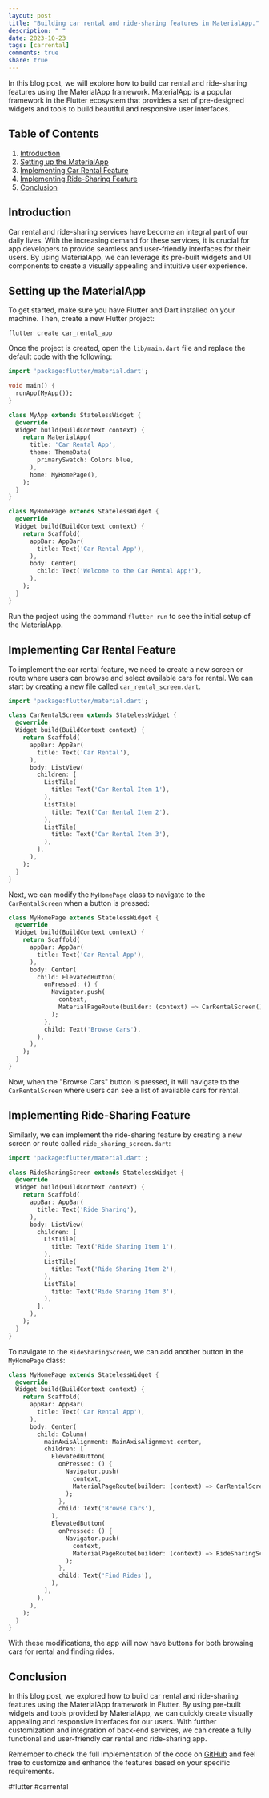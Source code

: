 ```yaml
---
layout: post
title: "Building car rental and ride-sharing features in MaterialApp."
description: " "
date: 2023-10-23
tags: [carrental]
comments: true
share: true
---
```


In this blog post, we will explore how to build car rental and ride-sharing features using the MaterialApp framework. MaterialApp is a popular framework in the Flutter ecosystem that provides a set of pre-designed widgets and tools to build beautiful and responsive user interfaces.

## Table of Contents
1. [Introduction](#introduction)
2. [Setting up the MaterialApp](#setting-up-the-materialapp)
3. [Implementing Car Rental Feature](#implementing-car-rental-feature)
4. [Implementing Ride-Sharing Feature](#implementing-ride-sharing-feature)
5. [Conclusion](#conclusion)

## Introduction <a name="introduction"></a>
Car rental and ride-sharing services have become an integral part of our daily lives. With the increasing demand for these services, it is crucial for app developers to provide seamless and user-friendly interfaces for their users. By using MaterialApp, we can leverage its pre-built widgets and UI components to create a visually appealing and intuitive user experience.

## Setting up the MaterialApp <a name="setting-up-the-materialapp"></a>
To get started, make sure you have Flutter and Dart installed on your machine. Then, create a new Flutter project:

```
flutter create car_rental_app
```

Once the project is created, open the `lib/main.dart` file and replace the default code with the following:

```dart
import 'package:flutter/material.dart';

void main() {
  runApp(MyApp());
}

class MyApp extends StatelessWidget {
  @override
  Widget build(BuildContext context) {
    return MaterialApp(
      title: 'Car Rental App',
      theme: ThemeData(
        primarySwatch: Colors.blue,
      ),
      home: MyHomePage(),
    );
  }
}

class MyHomePage extends StatelessWidget {
  @override
  Widget build(BuildContext context) {
    return Scaffold(
      appBar: AppBar(
        title: Text('Car Rental App'),
      ),
      body: Center(
        child: Text('Welcome to the Car Rental App!'),
      ),
    );
  }
}
```

Run the project using the command `flutter run` to see the initial setup of the MaterialApp.

## Implementing Car Rental Feature <a name="implementing-car-rental-feature"></a>
To implement the car rental feature, we need to create a new screen or route where users can browse and select available cars for rental. We can start by creating a new file called `car_rental_screen.dart`.

```dart
import 'package:flutter/material.dart';

class CarRentalScreen extends StatelessWidget {
  @override
  Widget build(BuildContext context) {
    return Scaffold(
      appBar: AppBar(
        title: Text('Car Rental'),
      ),
      body: ListView(
        children: [
          ListTile(
            title: Text('Car Rental Item 1'),
          ),
          ListTile(
            title: Text('Car Rental Item 2'),
          ),
          ListTile(
            title: Text('Car Rental Item 3'),
          ),
        ],
      ),
    );
  }
}
```

Next, we can modify the `MyHomePage` class to navigate to the `CarRentalScreen` when a button is pressed:

```dart
class MyHomePage extends StatelessWidget {
  @override
  Widget build(BuildContext context) {
    return Scaffold(
      appBar: AppBar(
        title: Text('Car Rental App'),
      ),
      body: Center(
        child: ElevatedButton(
          onPressed: () {
            Navigator.push(
              context,
              MaterialPageRoute(builder: (context) => CarRentalScreen()),
            );
          },
          child: Text('Browse Cars'),
        ),
      ),
    );
  }
}
```

Now, when the "Browse Cars" button is pressed, it will navigate to the `CarRentalScreen` where users can see a list of available cars for rental.

## Implementing Ride-Sharing Feature <a name="implementing-ride-sharing-feature"></a>
Similarly, we can implement the ride-sharing feature by creating a new screen or route called `ride_sharing_screen.dart`:

```dart
import 'package:flutter/material.dart';

class RideSharingScreen extends StatelessWidget {
  @override
  Widget build(BuildContext context) {
    return Scaffold(
      appBar: AppBar(
        title: Text('Ride Sharing'),
      ),
      body: ListView(
        children: [
          ListTile(
            title: Text('Ride Sharing Item 1'),
          ),
          ListTile(
            title: Text('Ride Sharing Item 2'),
          ),
          ListTile(
            title: Text('Ride Sharing Item 3'),
          ),
        ],
      ),
    );
  }
}
```

To navigate to the `RideSharingScreen`, we can add another button in the `MyHomePage` class:

```dart
class MyHomePage extends StatelessWidget {
  @override
  Widget build(BuildContext context) {
    return Scaffold(
      appBar: AppBar(
        title: Text('Car Rental App'),
      ),
      body: Center(
        child: Column(
          mainAxisAlignment: MainAxisAlignment.center,
          children: [
            ElevatedButton(
              onPressed: () {
                Navigator.push(
                  context,
                  MaterialPageRoute(builder: (context) => CarRentalScreen()),
                );
              },
              child: Text('Browse Cars'),
            ),
            ElevatedButton(
              onPressed: () {
                Navigator.push(
                  context,
                  MaterialPageRoute(builder: (context) => RideSharingScreen()),
                );
              },
              child: Text('Find Rides'),
            ),
          ],
        ),
      ),
    );
  }
}
```

With these modifications, the app will now have buttons for both browsing cars for rental and finding rides.

## Conclusion <a name="conclusion"></a>
In this blog post, we explored how to build car rental and ride-sharing features using the MaterialApp framework in Flutter. By using pre-built widgets and tools provided by MaterialApp, we can quickly create visually appealing and responsive interfaces for our users. With further customization and integration of back-end services, we can create a fully functional and user-friendly car rental and ride-sharing app.

Remember to check the full implementation of the code on [GitHub](https://github.com/your-repo) and feel free to customize and enhance the features based on your specific requirements.

#flutter #carrental